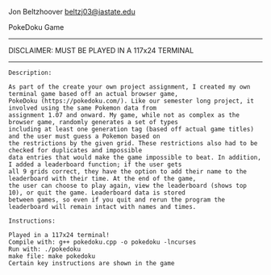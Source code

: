 Jon Beltzhoover
beltzj03@iastate.edu

PokeDoku Game

- - - - - - - - - - - - - - - - - - - - - - - -
DISCLAIMER: MUST BE PLAYED IN A 117x24 TERMINAL
- - - - - - - - - - - - - - - - - - - - - - - -

    Description:

    As part of the create your own project assignment, I created my own terminal game based off an actual browser game,
    PokeDoku (https://pokedoku.com/). Like our semester long project, it involved using the same Pokemon data from 
    assignment 1.07 and onward. My game, while not as complex as the browser game, randomly generates a set of types
    including at least one generation tag (based off actual game titles) and the user must guess a Pokemon based on
    the restrictions by the given grid. These restrictions also had to be checked for duplicates and impossible
    data entries that would make the game impossible to beat. In addition, I added a leaderboard function; if the user gets 
    all 9 grids correct, they have the option to add their name to the leaderboard with their time. At the end of the game, 
    the user can choose to play again, view the leaderboard (shows top 10), or quit the game. Leaderboard data is stored 
    between games, so even if you quit and rerun the program the leaderboard will remain intact with names and times.

    Instructions:

    Played in a 117x24 terminal!
    Compile with: g++ pokedoku.cpp -o pokedoku -lncurses
    Run with: ./pokedoku
    make file: make pokedoku
    Certain key instructions are shown in the game